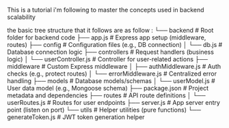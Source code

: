 This is a tutorial i'm following to master the concepts used in backend scalability

the basic tree structure that it follows are as follow :
└── backend                         # Root folder for backend code
    ├── app.js                      # Express app setup (middleware, routes)
    ├── config                      # Configuration files (e.g., DB connection)
    │   └── db.js                   # Database connection logic
    ├── controllers                 # Request handlers (business logic)
    │   └── userController.js       # Controller for user-related actions
    ├── middleware                  # Custom Express middleware
    │   ├── authMiddleware.js       # Auth checks (e.g., protect routes)
    │   └── errorMiddleware.js      # Centralized error handling
    ├── models                      # Database models/schemas
    │   └── userModel.js            # User data model (e.g., Mongoose schema)
    ├── package.json                # Project metadata and dependencies
    ├── routes                      # API route definitions
    │   └── userRoutes.js           # Routes for user endpoints
    ├── server.js                   # App server entry point (listen on port)
    └── utils                       # Helper utilities (pure functions)
        └── generateToken.js        # JWT token generation helper